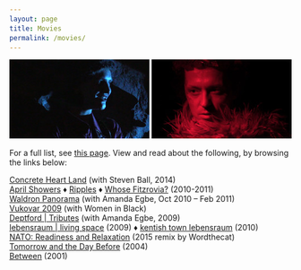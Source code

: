```yaml
---
layout: page
title: Movies
permalink: /movies/
---
```


![blue](/images/blue.jpg) ![red](/images/red.jpg)  

For a full list, see [this page](https://razbigor.github.io/all_works/). View and read about the following, by browsing the links below:

[Concrete Heart Land](http://concreteheartland.info) (with Steven Ball, 2014)  
[April Showers](https://razbigor.github.io/april_showers/) ♦ [Ripples](https://razbigor.github.io/april_showers/) ♦ [Whose Fitzrovia?](https://razbigor.github.io/april_showers/) (2010-2011)  
[Waldron Panorama](https://razbigor.github.io/waldron/) (with Amanda  Egbe, Oct 2010 – Feb 2011)  
[Vukovar 2009]() (with Women in  Black)  
[Deptford | Tributes](http://deptfordtributes.co.uk) (with Amanda  Egbe, 2009)  
[lebensraum | living space](https://razbigor.github.io/lebensraum/) (2009) ♦ [kentish town lebensraum](https://razbigor.github.io/ktlebensraum/) (2010)  
[NATO: Readiness and Relaxation](https://razbigor.github.io/nato/) (2015 remix by Wordthecat)  
[Tomorrow and the Day Before](https://razbigor.github.io/tadb/) (2004)  
[Between](https://razbigor.github.io/between/) (2001)  
